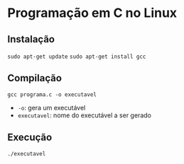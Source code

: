 # Programação em C no Linux

## Instalação

`sudo apt-get update`
`sudo apt-get install gcc`

## Compilação

`gcc programa.c -o executavel`

- `-o`: gera um executável
- `executavel`: nome do executável a ser gerado

## Execução

`./executavel`